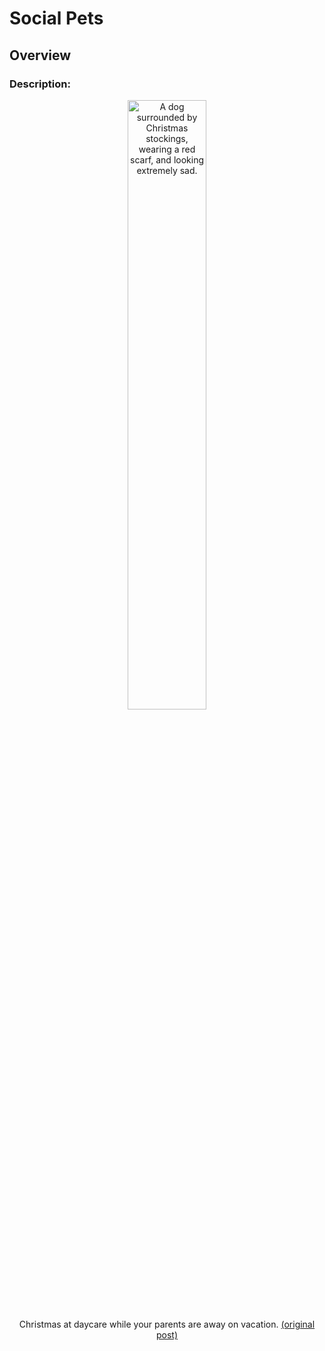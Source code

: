 # Social Pets 


## Overview
### Description:

<div align='center' >
    <img src='https://i.redd.it/hjxpylval3541.jpg' alt='A dog surrounded by Christmas stockings, wearing a red scarf, and looking extremely sad.' width='50%'/>
    <figcaption class='imageDescription'>
        Christmas at daycare while your parents are away on vacation.
        <a href='https://www.reddit.com/r/WhatsWrongWithYourDog/comments/ebosl5/thought_it_would_be_cute_to_get_an_xmas_picture/'>(original post)</a>
    </figcaption>
</div>
